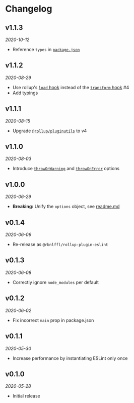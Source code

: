 # Changelog

## v1.1.3
_2020-10-12_

- Reference `types` in [`package.json`](package.json)

## v1.1.2
_2020-08-29_

- Use rollup's [`load` hook](https://rollupjs.org/guide/en/#load) instead of the [`transform` hook](https://rollupjs.org/guide/en/#transform) #4
- Add typings

## v1.1.1
_2020-08-15_

- Upgrade [`@rollup/pluginutils`](https://github.com/rollup/plugins/blob/master/packages/pluginutils/CHANGELOG.md) to v4

## v1.1.0
_2020-08-03_

- Introduce [`throwOnWarning`](readme.md#throwOnWarning) and [`throwOnError`](readme.md#throwOnError) options

## v1.0.0
_2020-06-29_

- **Breaking:** Unify the `options` object, see [readme.md](readme.md#config)

## v0.1.4
_2020-06-09_

- Re-release as `@rbnlffl/rollup-plugin-eslint`

## v0.1.3
_2020-06-08_

- Correctly ignore `node_modules` per default

## v0.1.2
_2020-06-02_

- Fix incorrect `main` prop in package.json

## v0.1.1
_2020-05-30_

- Increase performance by instantiating ESLint only once

## v0.1.0
_2020-05-28_

- Initial release
